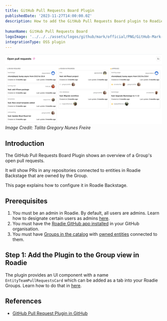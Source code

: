```yaml
---
title: GitHub Pull Requests Board Plugin
publishedDate: '2023-11-27T14:00:00.0Z'
description: How to add the GitHub Pull Requests Board plugin to Roadie.

humanName: GitHub Pull Requests Board
logoImage: '../../../assets/logos/github/mark/official/PNG/GitHub-Mark-120px-plus.png'
integrationType: OSS plugin
---
```


![GitHub Pull Requests Board Plugin](./github-pr-board.png)
*Image Credit: Talita Gregory Nunes Freire*
## Introduction

The GitHub Pull Requests Board Plugin shows an overview of a Group's open pull requests. 

It will show PRs in any repositories connected to entities in Roadie Backstage that are owned by the Group.

This page explains how to configure it in Roadie Backstage.

## Prerequisites

1. You must be an admin in Roadie. By default, all users are admins. Learn how to designate certain users as admins [here](/docs/getting-started/create-admin-group/).
2. You must have the [Roadie GitHub app installed](/docs/getting-started/install-github-app/) in your GitHub organisation.
3. You must have [Groups in the catalog](/docs/getting-started/teams/#creating-users-and-groups) with [owned entities](https://backstage.io/docs/features/software-catalog/descriptor-format/#specowner-required) connected to them. 

## Step 1: Add the Plugin to the Group view in Roadie

The plugin provides an UI component with a name `EntityTeamPullRequestsCard` which can be added as a tab into your Roadie Groups. Learn how to do that in [here](/docs/details/updating-the-ui/).


## References

- [GitHub Pull Request Plugin in GitHub](https://github.com/backstage/backstage/tree/master/plugins/github-pull-requests-board)
